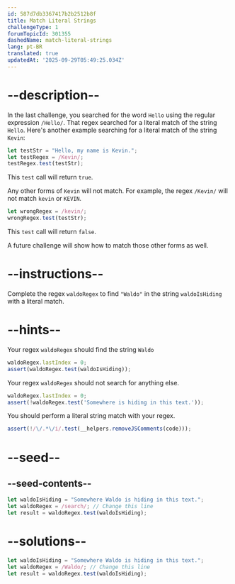 ```yaml
---
id: 587d7db3367417b2b2512b8f
title: Match Literal Strings
challengeType: 1
forumTopicId: 301355
dashedName: match-literal-strings
lang: pt-BR
translated: true
updatedAt: '2025-09-29T05:49:25.034Z'
---
```


# --description--

In the last challenge, you searched for the word `Hello` using the regular expression `/Hello/`. That regex searched for a literal match of the string `Hello`. Here's another example searching for a literal match of the string `Kevin`:

```js
let testStr = "Hello, my name is Kevin.";
let testRegex = /Kevin/;
testRegex.test(testStr);
```

This `test` call will return `true`.

Any other forms of `Kevin` will not match. For example, the regex `/Kevin/` will not match `kevin` or `KEVIN`.

```js
let wrongRegex = /kevin/;
wrongRegex.test(testStr);
```

This `test` call will return `false`.

A future challenge will show how to match those other forms as well.

# --instructions--

Complete the regex `waldoRegex` to find `"Waldo"` in the string `waldoIsHiding` with a literal match.

# --hints--

Your regex `waldoRegex` should find the string `Waldo`

```js
waldoRegex.lastIndex = 0;
assert(waldoRegex.test(waldoIsHiding));
```

Your regex `waldoRegex` should not search for anything else.

```js
waldoRegex.lastIndex = 0;
assert(!waldoRegex.test('Somewhere is hiding in this text.'));
```

You should perform a literal string match with your regex.

```js
assert(!/\/.*\/i/.test(__helpers.removeJSComments(code)));
```

# --seed--

## --seed-contents--

```js
let waldoIsHiding = "Somewhere Waldo is hiding in this text.";
let waldoRegex = /search/; // Change this line
let result = waldoRegex.test(waldoIsHiding);
```

# --solutions--

```js
let waldoIsHiding = "Somewhere Waldo is hiding in this text.";
let waldoRegex = /Waldo/; // Change this line
let result = waldoRegex.test(waldoIsHiding);
```
